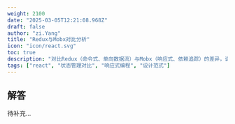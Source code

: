 ```yaml
---
weight: 2100
date: "2025-03-05T12:21:08.968Z"
draft: false
author: "zi.Yang"
title: "Redux与Mobx对比分析"
icon: "icon/react.svg"
toc: true
description: "对比Redux（命令式、单向数据流）与Mobx（响应式、依赖追踪）的差异，说明在项目复杂度、维护成本、开发体验上的权衡策略？"
tags: ["react", "状态管理对比", "响应式编程", "设计范式"]
---
```


## 解答

待补充...
